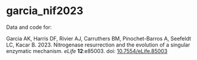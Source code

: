 # garcia_nif2023

Data and code for:

Garcia AK, Harris DF, Rivier AJ, Carruthers BM, Pinochet-Barros A, Seefeldt LC, Kacar B. 2023. Nitrogenase resurrection and the evolution of a singular enzymatic mechanism. *eLife* **12**:e85003. doi: [10.7554/eLife.85003](https://doi.org/10.7554/eLife.85003)
